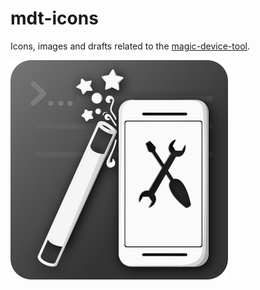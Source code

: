 # mdt-icons
Icons, images and drafts related to the [magic-device-tool](https://github.com/MariusQuabeck/magic-device-tool).

![alt text](/ShowOff/MDT-Icon4.png)
